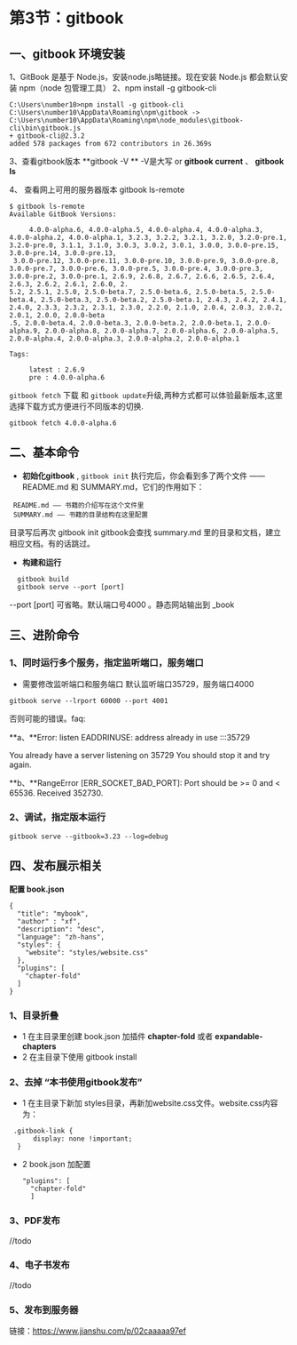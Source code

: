 # 第3节：gitbook
## 一、gitbook 环境安装
 1、GitBook 是基于 Node.js，安装node.js略链接。现在安装 Node.js 都会默认安装 npm（node 包管理工具）
 2、npm install -g gitbook-cli
 ```
 C:\Users\number10>npm install -g gitbook-cli
 C:\Users\number10\AppData\Roaming\npm\gitbook -> C:\Users\number10\AppData\Roaming\npm\node_modules\gitbook-cli\bin\gitbook.js
 + gitbook-cli@2.3.2
 added 578 packages from 672 contributors in 26.369s
 ```
 3、查看gitbook版本 **gitbook -V ** -V是大写 or **gitbook current**  、 **gitbook ls**

 4、 查看网上可用的服务器版本  gitbook  ls-remote

```
$ gitbook ls-remote
Available GitBook Versions:

     4.0.0-alpha.6, 4.0.0-alpha.5, 4.0.0-alpha.4, 4.0.0-alpha.3, 4.0.0-alpha.2, 4.0.0-alpha.1, 3.2.3, 3.2.2, 3.2.1, 3.2.0, 3.2.0-pre.1, 3.2.0-pre.0, 3.1.1, 3.1.0, 3.0.3, 3.0.2, 3.0.1, 3.0.0, 3.0.0-pre.15, 3.0.0-pre.14, 3.0.0-pre.13,
 3.0.0-pre.12, 3.0.0-pre.11, 3.0.0-pre.10, 3.0.0-pre.9, 3.0.0-pre.8, 3.0.0-pre.7, 3.0.0-pre.6, 3.0.0-pre.5, 3.0.0-pre.4, 3.0.0-pre.3, 3.0.0-pre.2, 3.0.0-pre.1, 2.6.9, 2.6.8, 2.6.7, 2.6.6, 2.6.5, 2.6.4, 2.6.3, 2.6.2, 2.6.1, 2.6.0, 2.
5.2, 2.5.1, 2.5.0, 2.5.0-beta.7, 2.5.0-beta.6, 2.5.0-beta.5, 2.5.0-beta.4, 2.5.0-beta.3, 2.5.0-beta.2, 2.5.0-beta.1, 2.4.3, 2.4.2, 2.4.1, 2.4.0, 2.3.3, 2.3.2, 2.3.1, 2.3.0, 2.2.0, 2.1.0, 2.0.4, 2.0.3, 2.0.2, 2.0.1, 2.0.0, 2.0.0-beta
.5, 2.0.0-beta.4, 2.0.0-beta.3, 2.0.0-beta.2, 2.0.0-beta.1, 2.0.0-alpha.9, 2.0.0-alpha.8, 2.0.0-alpha.7, 2.0.0-alpha.6, 2.0.0-alpha.5, 2.0.0-alpha.4, 2.0.0-alpha.3, 2.0.0-alpha.2, 2.0.0-alpha.1

Tags:

     latest : 2.6.9
     pre : 4.0.0-alpha.6

```

`gitbook fetch` 下载 和 `gitbook update`升级,两种方式都可以体验最新版本,这里选择下载方式方便进行不同版本的切换.

```
gitbook fetch 4.0.0-alpha.6
```



## 二、基本命令
  * **初始化gitbook** ,
    ```gitbook init```
    执行完后，你会看到多了两个文件 —— README.md 和 SUMMARY.md，它们的作用如下：
  ```
   README.md —— 书籍的介绍写在这个文件里
   SUMMARY.md —— 书籍的目录结构在这里配置
  ```
  目录写后再次 gitbook init gitbook会查找 summary.md 里的目录和文档，建立相应文档。有的话跳过。

  * **构建和运行**
  ```
    gitbook build
    gitbook serve --port [port]
  ```
   --port [port] 可省略。默认端口号4000  。静态网站输出到 _book 
    

## 三、进阶命令

### 1、同时运行多个服务，指定监听端口，服务端口

* 需要修改监听端口和服务端口  默认监听端口35729，服务端口4000

 ```  
 gitbook serve --lrport 60000 --port 4001 
 ```

否则可能的错误。faq:

**a、**Error: listen EADDRINUSE: address already in use :::35729

You already have a server listening on 35729
You should stop it and try again.

**b、**RangeError [ERR_SOCKET_BAD_PORT]: Port should be >= 0 and < 65536. Received 352730.



### 2、调试，指定版本运行

```
gitbook serve --gitbook=3.23 --log=debug
```



## 四、发布展示相关

 **配置 book.json**

```
{
  "title": "mybook",
  "author" : "xf",
  "description": "desc",
  "language": "zh-hans",
  "styles": {
	"website": "styles/website.css"
  },
  "plugins": [ 
	"chapter-fold"
  ]
}
```



### 1、目录折叠
* 1 在主目录里创建 book.json 加插件 **chapter-fold** 或者 **expandable-chapters**
* 2 在主目录下使用 gitbook install 

### 2、去掉 “本书使用gitbook发布”
* 1 在主目录下新加 styles目录，再新加website.css文件。website.css内容为：

```
 .gitbook-link {
      display: none !important;
  }
```
* 2  book.json 加配置

  ```
  "plugins": [ 
  	"chapter-fold"
    ]
  ```

   

### 3、PDF发布

   //todo

### 4、电子书发布

//todo

### 5、发布到服务器





链接：https://www.jianshu.com/p/02caaaaa97ef


